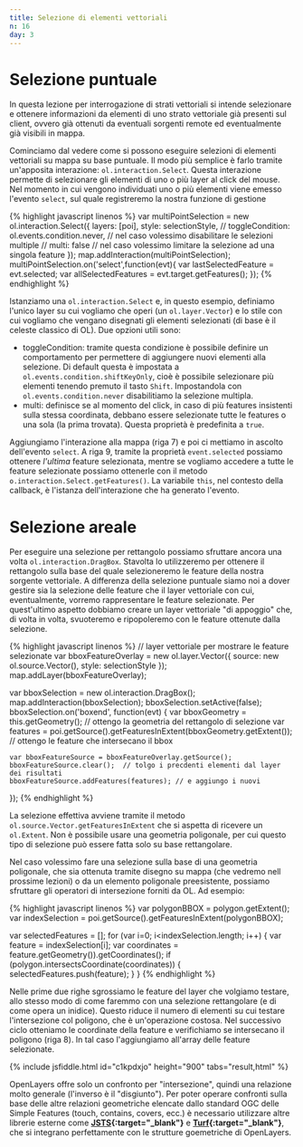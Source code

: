 ```yaml
---
title: Selezione di elementi vettoriali
n: 16
day: 3
---
```

Selezione puntuale
==================
In questa lezione per interrogazione di strati vettoriali si intende selezionare e ottenere informazioni da elementi di uno strato vettoriale già presenti sul client, ovvero già ottenuti da eventuali sorgenti remote ed eventualmente già visibili in mappa.

Cominciamo dal vedere come si possono eseguire selezioni di elementi vettoriali su mappa su base puntuale. Il modo più semplice è farlo tramite un'apposita interazione: `ol.interaction.Select`.
Questa interazione permette di selezionare gli elementi di uno o più layer al click del mouse. Nel momento in cui vengono individuati uno o più elementi viene emesso l'evento `select`, sul quale registreremo la nostra funzione di gestione

{% highlight javascript linenos %}
var multiPointSelection = new ol.interaction.Select({
    layers: [poi],
    style: selectionStyle,
    // toggleCondition: ol.events.condition.never, // nel caso volessimo disabilitare le selezioni multiple
    // multi: false // nel caso volessimo limitare la selezione ad una singola feature
});
map.addInteraction(multiPointSelection);
multiPointSelection.on('select',function(evt){
    var lastSelectedFeature = evt.selected;
    var allSelectedFeatures = evt.target.getFeatures();
});
{% endhighlight %}

Istanziamo una `ol.interaction.Select` e, in questo esempio, definiamo l'unico layer su cui vogliamo che operi (un `ol.layer.Vector`) e lo stile con cui vogliamo che vengano disegnati gli elementi selezionati (di base è il celeste classico di OL).
Due opzioni utili sono:

* toggleCondition: tramite questa condizione è possibile definire un comportamento per permettere di aggiungere nuovi elementi alla selezione. Di default questa è impostata a `ol.events.condition.shiftKeyOnly`, cioè è possibile selezionare più elementi tenendo premuto il tasto `Shift`. Impostandola con `ol.events.condition.never` disabilitiamo la selezione multipla.
* multi: definisce se al momento del click, in caso di più features insistenti sulla stessa coordinata, debbano essere selezionate tutte le features o una sola (la prima trovata). Questa proprietà è predefinita a `true`.

Aggiungiamo l'interazione alla mappa (riga 7) e poi ci mettiamo in ascolto dell'evento `select`. A riga 9, tramite la proprietà `event.selected` possiamo ottenere *l'ultima* feature selezionata, mentre se vogliamo accedere a tutte le feature selezionate possiamo ottenerle con il metodo `o.interaction.Select.getFeatures()`. La variabile `this`, nel contesto della callback, è l'istanza dell'interazione che ha generato l'evento.

Selezione areale
================
Per eseguire una selezione per rettangolo possiamo sfruttare ancora una volta `ol.interaction.DragBox`. Stavolta lo utilizzeremo per ottenere il rettangolo sulla base del quale selezioneremo le feature della nostra sorgente vettoriale.
A differenza della selezione puntuale siamo noi a dover gestire sia la selezione delle feature che il layer vettoriale con cui, eventualmente, vorremo rappresentare le feature selezionate. 
Per quest'ultimo aspetto dobbiamo creare un layer vettoriale "di appoggio" che, di volta in volta, svuoteremo e ripopoleremo con le feature ottenute dalla selezione.

{% highlight javascript linenos %}
// layer vettoriale per mostrare le feature selezionate
var bboxFeatureOverlay = new ol.layer.Vector({
    source: new ol.source.Vector(),
    style: selectionStyle
});
map.addLayer(bboxFeatureOverlay);

var bboxSelection = new ol.interaction.DragBox();
map.addInteraction(bboxSelection);
bboxSelection.setActive(false);
bboxSelection.on('boxend', function(evt) {
    var bboxGeometry = this.getGeometry(); // ottengo la geometria del rettangolo di selezione
    var features = poi.getSource().getFeaturesInExtent(bboxGeometry.getExtent()); // ottengo le feature che intersecano il bbox
    
    var bboxFeatureSource = bboxFeatureOverlay.getSource();
    bboxFeatureSource.clear();  // tolgo i precdenti elementi dal layer dei risultati
    bboxFeatureSource.addFeatures(features); // e aggiungo i nuovi
});
{% endhighlight %}

La selezione effettiva avviene tramite il metodo `ol.source.Vector.getFeaturesInExtent` che si aspetta di ricevere un `ol.Extent`. Non è possibile usare una geometria poligonale, per cui questo tipo di selezione può essere fatta solo su base rettangolare.

Nel caso volessimo fare una selezione sulla base di una geometria poligonale, che sia ottenuta tramite disegno su mappa (che vedremo nell prossime lezioni) o da un elemento poligonale preesistente, possiamo sfruttare gli operatori di intersezione forniti da OL. Ad esempio:

{% highlight javascript linenos %}
var polygonBBOX = polygon.getExtent();
var indexSelection = poi.getSource().getFeaturesInExtent(polygonBBOX);

var selectedFeatures = [];
for (var i=0; i<indexSelection.length; i++) {
    var feature = indexSelection[i];
    var coordinates = feature.getGeometry()).getCoordinates();
    if (polygon.intersectsCoordinate(coordinates)) {
        selectedFeatures.push(feature);
    }
}
{% endhighlight %}

Nelle prime due righe sgrossiamo le feature del layer che volgiamo testare, allo stesso modo di come faremmo con una selezione rettangolare (e di come opera un inidice). Questo riduce il numero di elementi su cui testare l'intersezione col poligono, che è un'operazione costosa.
Nel successivo ciclo otteniamo le coordinate della feature e verifichiamo se intersecano il poligono (riga 8). In tal caso l'aggiungiamo all'array delle feature selezionate.

{% include jsfiddle.html id="c1kpdxjo" height="900" tabs="result,html" %}

OpenLayers offre solo un confronto per "intersezione", quindi una relazione molto generale (l'inverso è il "disgiunto"). Per poter operare confronti sulla base delle altre relazioni geometriche elencate dallo standard OGC delle Simple Features (touch, contains, covers, ecc.) è necessario utilizzare altre librerie esterne come **[JSTS](http://bjornharrtell.github.io/jsts/){:target="_blank"}** e **[Turf](http://turfjs.org/){:target="_blank"}**, che si integrano perfettamente con le strutture goemetriche di OpenLayers.
